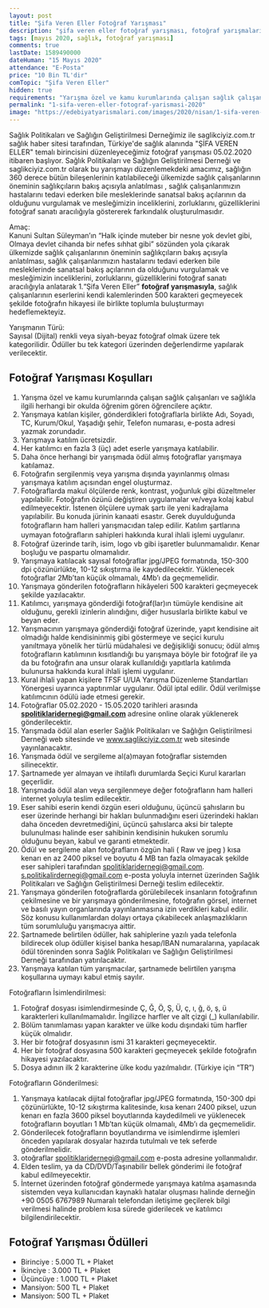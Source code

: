 ```yaml
---
layout: post
title: "Şifa Veren Eller Fotoğraf Yarışması"
description: "şifa veren eller fotoğraf yarışması, fotoğraf yarışmaları 2020"
tags: [mayıs 2020, sağlık, fotoğraf yarışması]
comments: true
lastDate: 1589490000    
dateHuman: "15 Mayıs 2020"
attendance: "E-Posta"
price: "10 Bin TL'dir"
comTopic: "Şifa Veren Eller"
hidden: true
requirements: "Yarışma özel ve kamu kurumlarında çalışan sağlık çalışanları ve sağlıkla ilgili herhangi bir okulda öğrenim gören öğrencilere açıktır."
permalink: "1-sifa-veren-eller-fotograf-yarismasi-2020"
image: "https://edebiyatyarismalari.com/images/2020/nisan/1-sifa-veren-eller-fotograf-yarismasi.jpg"
---
```


Sağlık Politikaları ve Sağlığın Geliştirilmesi Derneğimiz ile saglikciyiz.com.tr sağlık haber sitesi tarafından, Türkiye'de sağlık alanında "ŞİFA VEREN ELLER" temalı birincisini düzenleyeceğimiz fotoğraf yarışması 05.02.2020 itibaren başlıyor. 
Sağlık Politikaları ve Sağlığın Geliştirilmesi Derneği ve saglikciyiz.com.tr olarak bu yarışmayı düzenlemekdeki amacımız, sağlığın 360 derece bütün bileşenlerinin katılabileceği ülkemizde sağlık çalışanlarının öneminin sağlıkçıların bakış açısıyla anlatılması , sağlık çalışanlarımızın hastalarını tedavi ederken bile mesleklerinde sanatsal bakış açılarının da olduğunu vurgulamak ve mesleğimizin inceliklerini, zorluklarını, güzelliklerini fotoğraf sanatı aracılığıyla göstererek farkındalık oluşturulmasıdır.  

Amaç:  
Kanuni Sultan Süleyman’ın “Halk içinde muteber bir nesne yok devlet gibi, Olmaya devlet cihanda bir nefes sıhhat gibi” sözünden yola çıkarak ülkemizde sağlık çalışanlarının öneminin sağlıkçıların bakış açısıyla anlatılması, sağlık çalışanlarımızın hastalarını tedavi ederken bile mesleklerinde sanatsal bakış açılarının da olduğunu vurgulamak ve mesleğimizin inceliklerini, zorluklarını, güzelliklerini fotoğraf sanatı aracılığıyla anlatarak 1.“Şifa Veren Eller” **fotoğraf yarışmasıyla**, sağlık çalışanlarının eserlerini kendi kalemlerinden 500 karakteri geçmeyecek şekilde fotoğrafın hikayesi ile birlikte toplumla buluşturmayı hedeflemekteyiz.

Yarışmanın Türü:  
Sayısal (Dijital) renkli veya siyah-beyaz fotoğraf olmak üzere tek kategorilidir. Ödüller bu tek kategori üzerinden değerlendirme yapılarak verilecektir.

## Fotoğraf Yarışması Koşulları
1. Yarışma özel ve kamu kurumlarında çalışan sağlık çalışanları ve sağlıkla ilgili herhangi bir okulda öğrenim gören öğrencilere açıktır.
2. Yarışmaya katılan kişiler, gönderdikleri fotoğraflarla birlikte Adı, Soyadı, TC, Kurum/Okul, Yaşadığı şehir, Telefon numarası, e-posta adresi yazmak zorundadır.
3. Yarışmaya katılım ücretsizdir.
4. Her katılımcı en fazla 3 (üç) adet eserle yarışmaya katılabilir.
5. Daha önce herhangi bir yarışmada ödül almış fotoğraflar yarışmaya katılamaz.
6. Fotoğrafın sergilenmiş veya yarışma dışında yayınlanmış olması yarışmaya katılım açısından engel oluşturmaz.
7. Fotoğraflarda makul ölçülerde renk, kontrast, yoğunluk gibi düzeltmeler yapılabilir. Fotoğrafın özünü değiştiren uygulamalar ve/veya kolaj kabul edilmeyecektir. İstenen ölçülere uymak şartı ile yeni kadrajlama yapılabilir. Bu konuda jürinin kanaati esastır. Gerek duyulduğunda fotoğraﬂarın ham halleri yarışmacıdan talep edilir. Katılım şartlarına uymayan fotoğraﬂarın sahipleri hakkında kural ihlali işlemi uygulanır.
8. Fotoğraf üzerinde tarih, isim, logo vb gibi işaretler bulunmamalıdır. Kenar boşluğu ve paspartu olmamalıdır.
9. Yarışmaya katılacak sayısal fotoğraflar jpg/JPEG formatında, 150-300 dpi çözünürlükte, 10-12 sıkıştırma ile kaydedilecektir. Yüklenecek fotoğraflar 2Mb’tan küçük olmamalı, 4Mb’ı da geçmemelidir.
10. Yarışmaya gönderilen fotoğrafların hikâyeleri 500 karakteri geçmeyecek şekilde yazılacaktır.
11. Katılımcı, yarışmaya gönderdiği fotoğraf(lar)ın tümüyle kendisine ait olduğunu, gerekli izinlerin alındığını, diğer hususlarla birlikte kabul ve beyan eder.
12. Yarışmacının yarışmaya gönderdiği fotoğraf üzerinde, yapıt kendisine ait olmadığı halde kendisininmiş gibi göstermeye ve seçici kurulu yanıltmaya yönelik her türlü müdahalesi ve değişikliği sonucu; ödül almış fotoğrafların katılımının kısıtlandığı bu yarışmaya böyle bir fotoğraf ile ya da bu fotoğrafın ana unsur olarak kullanıldığı yapıtlarla katılımda bulunursa hakkında kural ihlali işlemi uygulanır.
13. Kural ihlali yapan kişilere TFSF U/UA Yarışma Düzenleme Standartları Yönergesi uyarınca yaptırımlar uygulanır. Ödül iptal edilir. Ödül verilmişse katılımcının ödülü iade etmesi gerekir.
14. Fotoğraflar 05.02.2020 - 15.05.2020 tarihleri arasında **spolitiklaridernegi@gmail.com** adresine online olarak yüklenerek gönderilecektir.
15. Yarışmada ödül alan eserler Sağlık Politikaları ve Sağlığın Geliştirilmesi Derneği web sitesinde ve www.saglikciyiz.com.tr web sitesinde yayınlanacaktır.
16. Yarışmada ödül ve sergileme al(a)mayan fotoğraflar sistemden silinecektir.
17. Şartnamede yer almayan ve ihtilaflı durumlarda Seçici Kurul kararları geçerlidir.
18. Yarışmada ödül alan veya sergilenmeye değer fotoğrafların ham halleri internet yoluyla teslim edilecektir.
19. Eser sahibi eserin kendi özgün eseri olduğunu, üçüncü şahısların bu eser üzerinde herhangi bir hakları bulunmadığını eseri üzerindeki hakları daha önceden devretmediğini, üçüncü şahıslarca aksi bir talepte bulunulması halinde eser sahibinin kendisinin hukuken sorumlu olduğunu beyan, kabul ve garanti etmektedir.
20. Ödül ve sergileme alan fotoğrafların özgün hali ( Raw ve jpeg ) kısa kenarı en az 2400 piksel ve boyutu 4 MB tan fazla olmayacak şekilde eser sahipleri tarafından spolitiklaridernegi@gmail.com. s.politikalirdernegi@gmail.com e-posta yoluyla internet üzerinden Sağlık Politikaları ve Sağlığın Geliştirilmesi Derneği teslim edilecektir.
21. Yarışmaya gönderilen fotoğraflarda görülebilecek insanların fotoğrafının çekilmesine ve bir yarışmaya gönderilmesine, fotoğrafın görsel, internet ve basılı yayın organlarında yayınlanmasına izin verdikleri kabul edilir. Söz konusu kullanımlardan dolayı ortaya çıkabilecek anlaşmazlıkların tüm sorumluluğu yarışmacıya aittir.
22. Şartnamede belirtilen ödüller, hak sahiplerine yazılı yada telefonla bildirecek olup ödüller kişisel banka hesap/IBAN numaralarına, yapılacak ödül töreninden sonra Sağlık Politikaları ve Sağlığın Geliştirilmesi Derneği tarafından yatırılacaktır.
23. Yarışmaya katılan tüm yarışmacılar, şartnamede belirtilen yarışma koşullarına uymayı kabul etmiş sayılır.

Fotoğrafların İsimlendirilmesi:  
1. Fotoğraf dosyası isimlendirmesinde Ç, Ğ, Ö, Ş, Ü, ç, ı, ğ, ö, ş, ü karakterleri kullanılmamalıdır. İngilizce harfler ve alt çizgi (_) kullanılabilir.
2. Bölüm tanımlaması yapan karakter ve ülke kodu dışındaki tüm harfler küçük olmalıdır.
3. Her bir fotoğraf dosyasının ismi 31 karakteri geçmeyecektir.
4. Her bir fotoğraf dosyasına 500 karakteri geçmeyecek şekilde fotoğrafın hikayesi yazılacaktır.
5. Dosya adının ilk 2 karakterine ülke kodu yazılmalıdır. (Türkiye için “TR”)

Fotoğrafların Gönderilmesi:  
1. Yarışmaya katılacak dijital fotoğraflar jpg/JPEG formatında, 150-300 dpi çözünürlükte, 10-12 sıkıştırma kalitesinde, kısa kenarı 2400 piksel, uzun kenarı en fazla 3600 piksel boyutlarında kaydedilmeli ve yüklenecek fotoğrafların boyutları 1 Mb’tan küçük olmamalı, 4Mb’ı da geçmemelidir.
2. Gönderilecek fotoğrafların boyutlandırma ve isimlendirme işlemleri önceden yapılarak dosyalar hazırda tutulmalı ve tek seferde gönderilmelidir.
3. otoğraflar spolitiklaridernegi@gmail.com e-posta adresine yollanmalıdır.
4. Elden teslim, ya da CD/DVD/Taşınabilir bellek gönderimi ile fotoğraf kabul edilmeyecektir.
5. İnternet üzerinden fotoğraf göndermede yarışmaya katılma aşamasında sistemden veya kullanıcıdan kaynaklı hatalar oluşması halinde derneğin +90 0505 6767989 Numaralı telefondan iletişime geçilerek bilgi verilmesi halinde problem kısa sürede giderilecek ve katılımcı bilgilendirilecektir.

## Fotoğraf Yarışması Ödülleri
- Birinciye : 5.000 TL + Plaket
- İkinciye  : 3.000 TL + Plaket
- Üçüncüye : 1.000 TL + Plaket
- Mansiyon: 500 TL + Plaket
- Mansiyon: 500 TL + Plaket